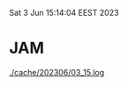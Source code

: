 Sat  3 Jun 15:14:04 EEST 2023
# JAM
<a href='./cache/202306/03_15.log'>./cache/202306/03_15.log</a>
